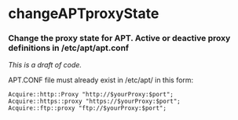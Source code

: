# changeAPTproxyState
### Change the proxy state for APT. Active or deactive proxy definitions in /etc/apt/apt.conf

*This is a draft of code.*

APT.CONF file must already exist in /etc/apt/ in this form:

```
Acquire::http::Proxy "http://$yourProxy:$port";
Acquire::https::proxy "https://$yourProxy:$port";
Acquire::ftp::proxy "ftp://$yourProxy:$port";
```
